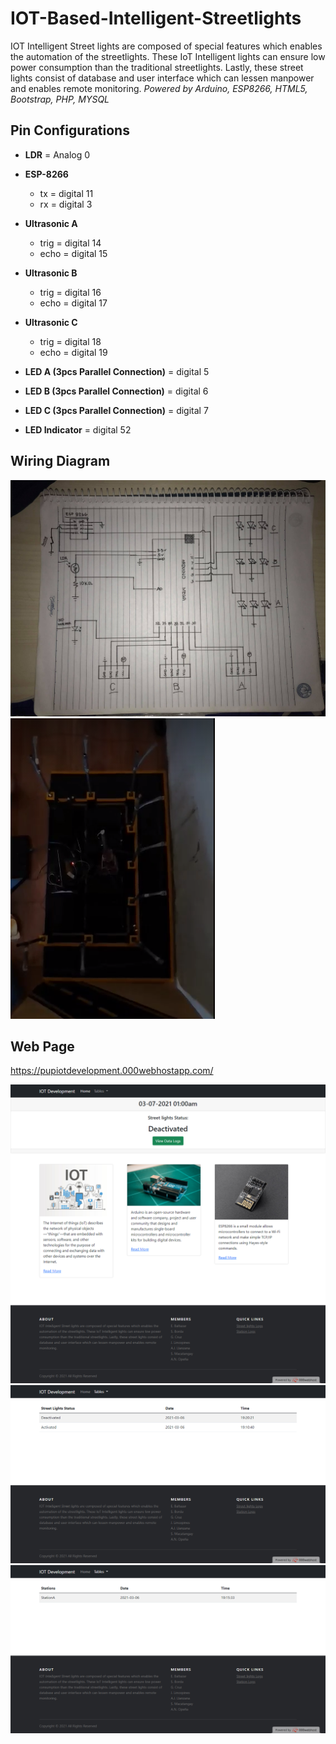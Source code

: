 # IOT-Based-Intelligent-Streetlights
IOT Intelligent Street lights are composed of special features which enables the automation of the streetlights. These IoT Intelligent lights can ensure low power consumption than the traditional streetlights. Lastly, these street lights consist of database and user interface which can lessen manpower and enables remote monitoring.
*Powered by Arduino, ESP8266, HTML5, Bootstrap, PHP, MYSQL*

## Pin Configurations

* **LDR** = Analog 0

* **ESP-8266**
	* tx = digital 11
	* rx = digital 3

* **Ultrasonic A**
	* trig = digital 14
	* echo = digital 15

* **Ultrasonic B**
	* trig = digital 16
	* echo = digital 17

* **Ultrasonic C**
	* trig = digital 18
	* echo = digital 19

* **LED A (3pcs Parallel Connection)** = digital 5

* **LED B (3pcs Parallel Connection)** = digital 6

* **LED C (3pcs Parallel Connection)** = digital 7

* **LED Indicator** = digital 52

## Wiring Diagram
![Wiring Diagram](wiring_diagram.jpg)
![Prototype](Prototype.png)

## Web Page

https://pupiotdevelopment.000webhostapp.com/

![Landing Page](Web_Page.png)
![Streetlights Table](Web_Page2.png)
![Stations Table](Web_Page3.png)

